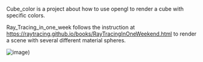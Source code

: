 Cube_color is a project about how to use opengl to render a cube with specific colors.


Ray_Tracing_in_one_week follows the instruction at https://raytracing.github.io/books/RayTracingInOneWeekend.html to render a scene with several different material spheres.


![image](https://github.com/bobojiang26/computer-graphic-small-projects/blob/main/image.jpg))
